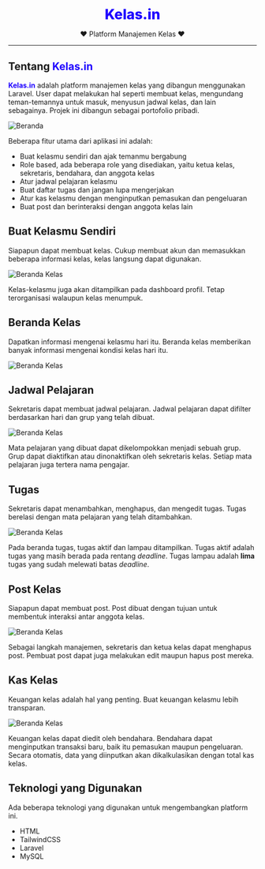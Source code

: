 <h1 align="center" style="color: #1e00ff; margin-bottom: 0.1rem; font-weight: 800">Kelas.in</h1>
<p align="center">♥ Platform Manajemen Kelas ♥</p>
<hr style="height: 1px; margin: 0.5rem 0 1rem;"/>

## Tentang <span style="color: #1e00ff;">Kelas.in</span>

<span style="color: #1e00ff; font-weight: bold;">Kelas.in</span> adalah platform manajemen kelas yang dibangun menggunakan Laravel. User dapat melakukan hal seperti membuat kelas, mengundang teman-temannya untuk masuk, menyusun jadwal kelas, dan lain sebagainya. Projek ini dibangun sebagai portofolio pribadi. 

<img src="https://i.imgur.com/W653Yiu.png" alt="Beranda">

Beberapa fitur utama dari aplikasi ini adalah:

- Buat kelasmu sendiri dan ajak temanmu bergabung
- Role based, ada beberapa role yang disediakan, yaitu ketua kelas, sekretaris, bendahara, dan anggota kelas
- Atur jadwal pelajaran kelasmu
- Buat daftar tugas dan jangan lupa mengerjakan
- Atur kas kelasmu dengan menginputkan pemasukan dan pengeluaran
- Buat post dan berinteraksi dengan anggota kelas lain

## Buat Kelasmu Sendiri

Siapapun dapat membuat kelas. Cukup membuat akun dan memasukkan beberapa informasi kelas, kelas langsung dapat digunakan.

<img src="https://i.imgur.com/HeOCq5t.png" alt="Beranda Kelas">

Kelas-kelasmu juga akan ditampilkan pada dashboard profil. Tetap terorganisasi walaupun kelas menumpuk.

## Beranda Kelas

Dapatkan informasi mengenai kelasmu hari itu. Beranda kelas memberikan banyak informasi mengenai kondisi kelas hari itu.

<img src="https://i.imgur.com/shgejzy.png" alt="Beranda Kelas">

## Jadwal Pelajaran

Sekretaris dapat membuat jadwal pelajaran. Jadwal pelajaran dapat difilter berdasarkan hari dan grup yang telah dibuat.

<img src="https://i.imgur.com/kN0yOxK.png" alt="Beranda Kelas">

Mata pelajaran yang dibuat dapat dikelompokkan menjadi sebuah grup. Grup dapat diaktifkan atau dinonaktifkan oleh sekretaris kelas. Setiap mata pelajaran juga tertera nama pengajar.

## Tugas

Sekretaris dapat menambahkan, menghapus, dan mengedit tugas. Tugas berelasi dengan mata pelajaran yang telah ditambahkan.

<img src="https://i.imgur.com/TMfOD0r.png" alt="Beranda Kelas">

Pada beranda tugas, tugas aktif dan lampau ditampilkan. Tugas aktif adalah tugas yang masih berada pada rentang _deadline_. Tugas lampau adalah **lima** tugas yang sudah melewati batas _deadline_.

## Post Kelas

Siapapun dapat membuat post. Post dibuat dengan tujuan untuk membentuk interaksi antar anggota kelas.

<img src="https://i.imgur.com/jjjfdhN.png" alt="Beranda Kelas">

Sebagai langkah manajemen, sekretaris dan ketua kelas dapat menghapus post. Pembuat post dapat juga melakukan edit maupun hapus post mereka.

## Kas Kelas

Keuangan kelas adalah hal yang penting. Buat keuangan kelasmu lebih transparan.

<img src="https://i.imgur.com/UvuX9Im.png" alt="Beranda Kelas">

Keuangan kelas dapat diedit oleh bendahara. Bendahara dapat menginputkan transaksi baru, baik itu pemasukan maupun pengeluaran. Secara otomatis, data yang diinputkan akan dikalkulasikan dengan total kas kelas.

## Teknologi yang Digunakan

Ada beberapa teknologi yang digunakan untuk mengembangkan platform ini.
- HTML
- TailwindCSS
- Laravel
- MySQL